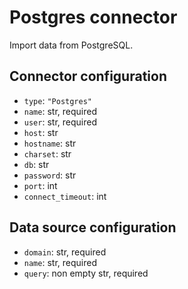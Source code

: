 # Postgres connector

Import data from PostgreSQL.

## Connector configuration

* `type`: `"Postgres"`
* `name`: str, required
* `user`: str, required
* `host`: str
* `hostname`: str
* `charset`: str
* `db`: str
* `password`: str
* `port`: int
* `connect_timeout`: int


## Data source configuration

* `domain`: str, required
* `name`: str, required
* `query`: non empty str, required
